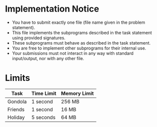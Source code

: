 # Implementation Notice

* You have to submit exactly one file (file name given in the problem statement).
* This file implements the subprograms described in the task statement using provided signatures.
* These subprograms must behave as described in the task statement.
* You are free to implement other subprograms for their internal use.
* Your submissions must not interact in any way with standard input/output, nor with any other file.

# Limits

| Task      | Time Limit | Memory Limit |
| --------- | ---------- | ------------ |
| Gondola   | 1 second   | 256 MB       |
| Friends   | 1 second   | 16 MB        |
| Holiday   | 5 seconds  | 64 MB        |